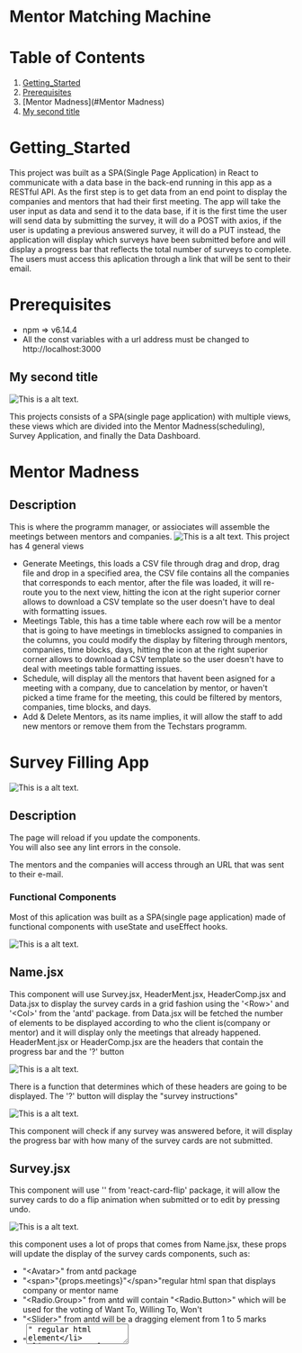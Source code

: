 # Mentor Matching Machine
# Table of Contents

1. [Getting_Started](#Getting_Started)
2. [Prerequisites](#Prerequisites)
3. [Mentor Madness](#Mentor Madness)
4. [My second title](#my-second-title)
# Getting_Started
This project was built  as a SPA(Single Page Application) in React to communicate with a data base in the back-end running in this app as a RESTful API. As the first step is to get data from an end point to display the companies and mentors that had their first meeting. The app will take the user input as data and send it to the data base, if it is the first time the user will send data by submitting the survey, it will do a POST with axios, if the user is updating a previous answered survey, it will do a PUT instead, the application will display which surveys have been submitted before and will display a progress bar that reflects the total number of surveys to complete.
The users must access this aplication through a link that will be sent to their email.
# Prerequisites
* npm => v6.14.4
* All the const variables with a url address must be changed to http://localhost:3000
## My second title
![This is a alt text.](./src/img/Survey.jpg "This is a sample image.")

This projects consists of a SPA(single page application) with multiple views, these views which are divided into the Mentor Madness(scheduling), Survey Application, and finally the Data Dashboard.

# Mentor Madness
## Description

This is where the programm manager, or assiociates will assemble the meetings between mentors and companies.
![This is a alt text.](./src/img/Survey.jpg "This is a sample image.")
This project has 4 general views
* Generate Meetings, this loads a CSV file through drag and drop, drag file and drop in a specified area, the CSV file contains all the companies that corresponds to each mentor, after the file was loaded, it will re-route you to the next view, hitting the icon at the right superior corner allows to download a CSV template so the user doesn't have to deal with formatting issues.
* Meetings Table, this has a time table where each row will be a mentor that is going to have meetings in timeblocks assigned to companies in the columns, you could modify the display by filtering through mentors, companies, time blocks, days, hitting the icon at the right superior corner allows to download a CSV template so the user doesn't have to deal with meetings table formatting issues.
* Schedule, will display all the mentors that havent been asigned for a meeting with a company, due to cancelation by mentor, or haven't picked a time frame for the meeting, this could be filtered by mentors, companies, time blocks, and days.
* Add & Delete Mentors, as its name implies, it will allow the staff to add new mentors or remove them from the Techstars programm.

# Survey Filling App

![This is a alt text.](./src/img/Survey.jpg "This is a sample image.")

## Description
The page will reload if you update the components.\
You will also see any lint errors in the console.

The mentors and the companies will access through an URL that was sent to their e-mail.

### Functional Components

Most of this aplication was built as a SPA(single page application) made of functional components
with useState and useEffect hooks.

![This is a alt text.](./src/img/Parenthood.JPG "This is a sample image.")

## Name.jsx

This component will use Survey.jsx, HeaderMent.jsx, HeaderComp.jsx and Data.jsx to display the survey cards in a grid fashion using the '\<Row>\' and '\<Col>\' from the 'antd' package.
from Data.jsx will be fetched the number of elements to be displayed according to who the client is(company or mentor) and it will display only the meetings
that already happened.
HeaderMent.jsx or HeaderComp.jsx are the headers that contain the progress bar and the '?' button

![This is a alt text.](./src/img/ProgressBar.JPG "This is a sample image.")

There is a function that determines which of these headers are going to be displayed.
The '?' button will display the "survey instructions"

![This is a alt text.](./src/img/Survey_Tutorial.JPG "This is a sample image.")

This component will check if any survey was answered before, it will display the progress bar with how many of the survey cards are not submitted.

## Survey.jsx

This component will use '<ReactCardFlip>' from 'react-card-flip' package, it will allow the survey cards to do a flip animation when submitted or to edit by pressing undo.

![This is a alt text.](./src/img/SurveySubmitted.jpg "This is a sample image.")

this component uses a lot of props that comes from Name.jsx, these props will update the display of the survey cards components, such as:
* "\<Avatar>\" from antd package
* "\<span>\"{props.meetings}"\</span>\"regular html span that displays company or mentor name
* "<Radio.Group>" from antd will contain "<Radio.Button>" which will be used for the voting of Want To, Willing To, Won't
* "\<Slider>\" from antd will be a dragging element from 1 to 5 marks
* "<textarea>" regular html element
* "\<Button>\" from antd will take care of the data submit and the undo
When you hit submit button, the card will flip showing the back of the survey card.

## Data.jsx
This uses axios package to get data from the endpoints.

## TutorialComp.jsx
This uses Modal from 'antd' and is displayed if the client represents a company

## TutorialMent.jsx
This uses Modal from 'antd' and is displayed if the client represents a mentor

# Data Dashboard
## Description
The data dashboard will consist of 3 general views which are:
* Tracking: Consists of tables that display the status or the the progress reagrding the survey filling by mentors and companies, this view allows to select either mentor or company that is missing to fill out a survey, so the reminder will be sent to their email, it also allows to display the missing surveys or the submitted ones.
* Performance: Consists of tables that display the performance by mentor or company, so the staff will be able to take action regarding the least wanted company or mentor, and the contrary case as well, it will display a graphic chart for every company or mentor.
* Results: Consists of tables that display the matching results from mentors and companies.
